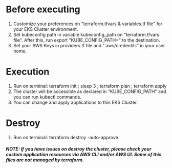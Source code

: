 # Before executing
1. Customize your preferences on "terraform.tfvars & variables.tf file" for your EKS Cluster environment.
2. Set kubeconfig path in variable kubeconfig_path on "terraform.tfvars file". After this, run export "KUBE_CONFIG_PATH=" to the destination.
3. Set your AWS Keys in providers.tf file and ".aws/credentils" in your user home.

# Execution
1. Run on terminal: terraform init ; sleep 3 ; terraform plan ; terraform apply
2. The cluster will be accessible as declared in "KUBE_CONFIG_PATH" and you can run kubectl commands.
3. You can change and apply applications to this EKS Cluster.
  

# Destroy
1. Run on terminal: terraform destroy -auto-approve
##### NOTE: If you have issues on destroy the cluster, please check your custom application resources via AWS CLI and/or AWS UI. Some of this files are not managed by terraform.

